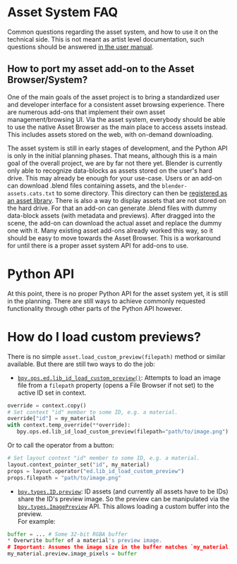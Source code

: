 # Asset System FAQ

Common questions regarding the asset system, and how to use it on the technical side. This is not meant as artist level documentation, such questions should be answered [in the user manual](https://docs.blender.org/manual/en/latest/files/asset_libraries/index.html).

## How to port my asset add-on to the Asset Browser/System?

One of the main goals of the asset project is to bring a standardized user and developer interface for a consistent asset browsing experience. There are numerous add-ons that implement their own asset management/browsing UI. Via the asset system, everybody should be able to use the native Asset Browser as the main place to access assets instead. This includes assets stored on the web, with on-demand downloading.

The asset system is still in early stages of development, and the Python API is only in the initial planning phases. That means, although this is a main goal of the overall project, we are by far not there yet. Blender is currently only able to recognize data-blocks as assets stored on the user's hard drive. This may already be enough for your use-case. Users or an add-on can download .blend files containing assets, and the `blender-assets.cats.txt` to some directory. This directory can then be [registered as an asset library](https://docs.blender.org/manual/en/latest/files/asset_libraries/introduction.html#what-is-an-asset-library). There is also a way to display assets that are not stored on the hard drive. For that an add-on can generate .blend files with dummy data-block assets (with metadata and previews). After dragged into the scene, the add-on can download the actual asset and replace the dummy one with it. Many existing asset add-ons already worked this way, so it should be easy to move towards the Asset Browser. This is a workaround for until there is a proper asset system API for add-ons to use.

# Python API

At this point, there is no proper Python API for the asset system yet, it is still in the planning. There are still ways to achieve commonly requested functionality through other parts of the Python API however.

# How do I load custom previews?

There is no simple `asset.load_custom_preview(filepath)` method or similar available. But there are still two ways to do the job:

* [`bpy.ops.ed.lib_id_load_custom_preview()`](https://docs.blender.org/api/current/bpy.ops.ed.html#bpy.ops.ed.lib_id_load_custom_preview): Attempts to load an image file from a `filepath` property (opens a File Browser if not set) to the active ID set in context.
```py
override = context.copy()
# Set context "id" member to some ID, e.g. a material.
override["id"] = my_material
with context.temp_override(**override):
   bpy.ops.ed.lib_id_load_custom_preview(filepath="path/to/image.png")
```
  Or to call the operator from a button:
```py
# Set layout context "id" member to some ID, e.g. a material.
layout.context_pointer_set("id", my_material)
props = layout.operator("ed.lib_id_load_custom_preview")
props.filepath = "path/to/image.png"
```

* [`bpy.types.ID.preview`](https://docs.blender.org/api/current/bpy.types.ID.html#bpy.types.ID.preview): ID assets (and currently all assets have to be IDs) share the ID's preview image. So the preview can be manipulated via the [`bpy.types.ImagePreview`](https://docs.blender.org/api/current/bpy.types.ImagePreview.html#bpy.types.ImagePreview) API. This allows loading a custom buffer into the preview.<br/>For example:
```py
buffer = ... # Some 32-bit RGBA buffer
* Overwrite buffer of a material's preview image.
# Important: Assumes the image size in the buffer matches `my_material.preview.image_size`!
my_material.preview.image_pixels = buffer
```